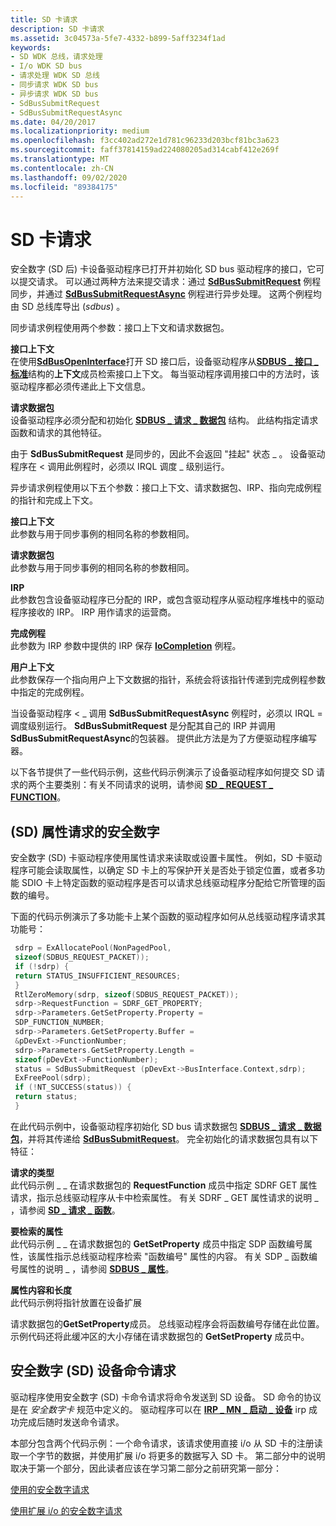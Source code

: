 ```yaml
---
title: SD 卡请求
description: SD 卡请求
ms.assetid: 3c04573a-5fe7-4332-b899-5aff3234f1ad
keywords:
- SD WDK 总线，请求处理
- I/o WDK SD bus
- 请求处理 WDK SD 总线
- 同步请求 WDK SD bus
- 异步请求 WDK SD bus
- SdBusSubmitRequest
- SdBusSubmitRequestAsync
ms.date: 04/20/2017
ms.localizationpriority: medium
ms.openlocfilehash: f3cc402ad272e1d781c96233d203bcf81bc3a623
ms.sourcegitcommit: faff37814159ad224080205ad314cabf412e269f
ms.translationtype: MT
ms.contentlocale: zh-CN
ms.lasthandoff: 09/02/2020
ms.locfileid: "89384175"
---
```

# <a name="sd-card-requests"></a>SD 卡请求


安全数字 (SD 后) 卡设备驱动程序已打开并初始化 SD bus 驱动程序的接口，它可以提交请求。 可以通过两种方法来提交请求：通过 [**SdBusSubmitRequest**](/windows-hardware/drivers/ddi/ntddsd/nf-ntddsd-sdbussubmitrequest) 例程同步，并通过 [**SdBusSubmitRequestAsync**](/windows-hardware/drivers/ddi/ntddsd/nf-ntddsd-sdbussubmitrequestasync) 例程进行异步处理。 这两个例程均由 SD 总线库导出 (*sdbus*) 。

同步请求例程使用两个参数：接口上下文和请求数据包。

<a href="" id="interface-context"></a>**接口上下文**  
在使用[**SdBusOpenInterface**](/windows-hardware/drivers/ddi/ntddsd/nf-ntddsd-sdbusopeninterface)打开 SD 接口后，设备驱动程序从[**SDBUS \_ 接口 \_ 标准**](/previous-versions/windows/hardware/drivers/ff537923(v=vs.85))结构的**上下文**成员检索接口上下文。 每当驱动程序调用接口中的方法时，该驱动程序都必须传递此上下文信息。

<a href="" id="request-packet"></a>**请求数据包**  
设备驱动程序必须分配和初始化 [**SDBUS \_ 请求 \_ 数据包**](/previous-versions/windows/hardware/drivers/ff537931(v=vs.85)) 结构。 此结构指定请求函数和请求的其他特征。

由于 **SdBusSubmitRequest** 是同步的，因此不会返回 "挂起" 状态 \_ 。 设备驱动程序在 &lt; 调用此例程时，必须以 IRQL 调度 \_ 级别运行。

异步请求例程使用以下五个参数：接口上下文、请求数据包、IRP、指向完成例程的指针和完成上下文。

<a href="" id="interface-context"></a>**接口上下文**  
此参数与用于同步事例的相同名称的参数相同。

<a href="" id="request-packet"></a>**请求数据包**  
此参数与用于同步事例的相同名称的参数相同。

<a href="" id="irp"></a>**IRP**  
此参数包含设备驱动程序已分配的 IRP，或包含驱动程序从驱动程序堆栈中的驱动程序接收的 IRP。 IRP 用作请求的运营商。

<a href="" id="completion-routine"></a>**完成例程**  
此参数为 IRP 参数中提供的 IRP 保存 [**IoCompletion**](/windows-hardware/drivers/ddi/wdm/nc-wdm-io_completion_routine) 例程。

<a href="" id="user-context"></a>**用户上下文**  
此参数保存一个指向用户上下文数据的指针，系统会将该指针传递到完成例程参数中指定的完成例程。

当设备驱动程序 &lt; \_ 调用 **SdBusSubmitRequestAsync** 例程时，必须以 IRQL = 调度级别运行。 **SdBusSubmitRequest** 是分配其自己的 IRP 并调用 **SdBusSubmitRequestAsync**的包装器。 提供此方法是为了方便驱动程序编写器。

以下各节提供了一些代码示例，这些代码示例演示了设备驱动程序如何提交 SD 请求的两个主要类别：有关不同请求的说明，请参阅 [**SD \_ REQUEST \_ FUNCTION**](/windows-hardware/drivers/ddi/ntddsd/ne-ntddsd-sd_request_function)。

## <a name="secure-digital-sd-property-requests"></a> (SD) 属性请求的安全数字


安全数字 (SD) 卡驱动程序使用属性请求来读取或设置卡属性。 例如，SD 卡驱动程序可能会读取属性，以确定 SD 卡上的写保护开关是否处于锁定位置，或者多功能 SDIO 卡上特定函数的驱动程序是否可以请求总线驱动程序分配给它所管理的函数的编号。

下面的代码示例演示了多功能卡上某个函数的驱动程序如何从总线驱动程序请求其功能号：

```cpp
 sdrp = ExAllocatePool(NonPagedPool, 
 sizeof(SDBUS_REQUEST_PACKET));
 if (!sdrp) {
 return STATUS_INSUFFICIENT_RESOURCES;
 }
 RtlZeroMemory(sdrp, sizeof(SDBUS_REQUEST_PACKET));
 sdrp->RequestFunction = SDRF_GET_PROPERTY;
 sdrp->Parameters.GetSetProperty.Property = 
 SDP_FUNCTION_NUMBER;
 sdrp->Parameters.GetSetProperty.Buffer = 
 &pDevExt->FunctionNumber;
 sdrp->Parameters.GetSetProperty.Length = 
 sizeof(pDevExt->FunctionNumber);
 status = SdBusSubmitRequest (pDevExt->BusInterface.Context,sdrp);
 ExFreePool(sdrp);
 if (!NT_SUCCESS(status)) {
 return status;
 }
```

在此代码示例中，设备驱动程序初始化 SD bus 请求数据包 [**SDBUS \_ 请求 \_ 数据包**](/previous-versions/windows/hardware/drivers/ff537931(v=vs.85))，并将其传递给 [**SdBusSubmitRequest**](/windows-hardware/drivers/ddi/ntddsd/nf-ntddsd-sdbussubmitrequest)。 完全初始化的请求数据包具有以下特征：

<a href="" id="type-of-the-request"></a>**请求的类型**  
此代码示例 \_ \_ 在请求数据包的 **RequestFunction** 成员中指定 SDRF GET 属性请求，指示总线驱动程序从卡中检索属性。 有关 SDRF \_ GET 属性请求的说明 \_ ，请参阅 [**SD \_ 请求 \_ 函数**](/windows-hardware/drivers/ddi/ntddsd/ne-ntddsd-sd_request_function)。

<a href="" id="property-to-retrieve"></a>**要检索的属性**  
此代码示例 \_ \_ 在请求数据包的 **GetSetProperty** 成员中指定 SDP 函数编号属性，该属性指示总线驱动程序检索 "函数编号" 属性的内容。 有关 SDP \_ 函数编号属性的说明 \_ ，请参阅 [**SDBUS \_ 属性**](/windows-hardware/drivers/ddi/ntddsd/ne-ntddsd-sdbus_property)。

<a href="" id="property-contents-and-length"></a>**属性内容和长度**  
此代码示例将指针放置在设备扩展

请求数据包的**GetSetProperty**成员。 总线驱动程序会将函数编号存储在此位置。 示例代码还将此缓冲区的大小存储在请求数据包的 **GetSetProperty** 成员中。

## <a name="secure-digital-sd-device-command-requests"></a>安全数字 (SD) 设备命令请求


驱动程序使用安全数字 (SD) 卡命令请求将命令发送到 SD 设备。 SD 命令的协议是在 *安全数字卡* 规范中定义的。 驱动程序可以在 [**IRP \_ MN \_ 启动 \_ 设备**](../kernel/irp-mn-start-device.md) irp 成功完成后随时发送命令请求。

本部分包含两个代码示例：一个命令请求，该请求使用直接 i/o 从 SD 卡的注册读取一个字节的数据，并使用扩展 i/o 将更多的数据写入 SD 卡。 第二部分中的说明取决于第一个部分，因此读者应该在学习第二部分之前研究第一部分：

[使用的安全数字请求](/previous-versions/windows/hardware/drivers/ff538051(v=vs.85))

[使用扩展 i/o 的安全数字请求](/previous-versions/windows/hardware/drivers/ff538055(v=vs.85))

 


